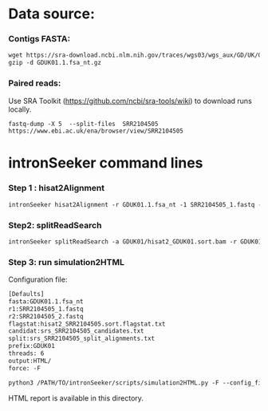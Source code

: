 Data source:
============

### Contigs FASTA: 

```diff
wget https://sra-download.ncbi.nlm.nih.gov/traces/wgs03/wgs_aux/GD/UK/GDUK01/GDUK01.1.fsa_nt.gz
gzip -d GDUK01.1.fsa_nt.gz
```

### Paired reads:

Use SRA Toolkit (https://github.com/ncbi/sra-tools/wiki) to download runs locally.

```diff
fastq-dump -X 5  --split-files  SRR2104505
https://www.ebi.ac.uk/ena/browser/view/SRR2104505

```

intronSeeker command lines
============================

### Step 1 : hisat2Alignment

```diff
intronSeeker hisat2Alignment -r GDUK01.1.fsa_nt -1 SRR2104505_1.fastq -2 SRR2104505_2.fastq --prefix GDUK01 -o GDUK01 -t 12
```

### Step2: splitReadSearch

```diff
intronSeeker splitReadSearch -a GDUK01/hisat2_GDUK01.sort.bam -r GDUK01.1.fsa_nt --prefix GDUK01 --output splitReadSearch_GDUK01
```

### Step 3: run simulation2HTML

Configuration file:

```diff
[Defaults]
fasta:GDUK01.1.fsa_nt
r1:SRR2104505_1.fastq
r2:SRR2104505_2.fastq
flagstat:hisat2_SRR2104505.sort.flagstat.txt
candidat:srs_SRR2104505_candidates.txt
split:srs_SRR2104505_split_alignments.txt
prefix:GDUK01
threads: 6                
output:HTML/
force: -F
```


```diff
python3 /PATH/TO/intronSeeker/scripts/simulation2HTML.py -F --config_file  SRR2104505.cfg;

```

HTML report is available in this directory.
